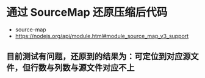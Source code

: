 # 通过 SourceMap 还原压缩后代码

- source-map
- https://nodejs.org/api/module.html#module_source_map_v3_support

## 目前测试有问题，还原到的结果为：可定位到对应源文件，但行数与列数与源文件对应不上
